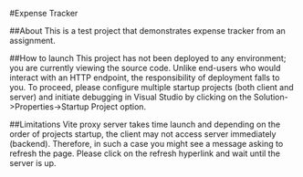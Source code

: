 #Expense Tracker

##About
This is a test project that demonstrates expense tracker from an assignment.

##How to launch
This project has not been deployed to any environment; you are currently viewing the source code. Unlike end-users who would interact with an HTTP endpoint, the responsibility of deployment falls to you. To proceed, please configure multiple startup projects (both client and server) and initiate debugging in Visual Studio by clicking on the Solution->Properties->Startup Project option.

##Limitations
Vite proxy server takes time launch and depending on the order of projects startup, the client may not access server immediately (backend). Therefore, in such a case you might see a message asking to refresh the page. Please click on the refresh hyperlink and wait until the server is up.
